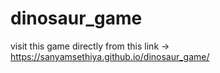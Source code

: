 # dinosaur_game

visit this game directly from this link -> https://sanyamsethiya.github.io/dinosaur_game/
